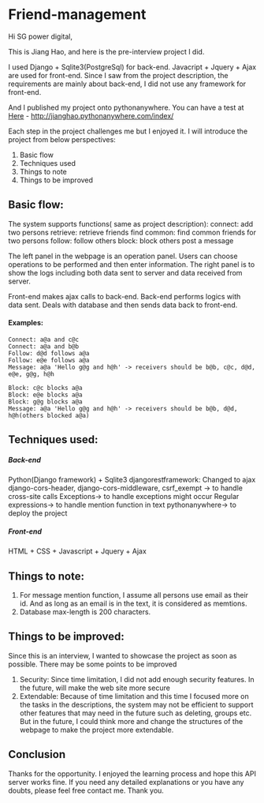 # Friend-management
Hi SG power digital,

This is Jiang Hao, and here is the pre-interview project I did. 

I used Django + Sqlite3(PostgreSql) for back-end. Javacript + Jquery + Ajax are used for front-end. Since I saw from the project description, the requirements are mainly about back-end, I did not use any framework for front-end. 

And I published my project onto pythonanywhere. You can have a test at [Here](http://jianghao.pythonanywhere.com/index/) - http://jianghao.pythonanywhere.com/index/

Each step in the project challenges me but I enjoyed it. I will introduce the project from below perspectives:
1. Basic flow
2. Techniques used
3. Things to note
4. Things to be improved

## Basic flow:
The system supports functions( same as project description): 
connect: add two persons
retrieve: retrieve friends
find common: find common friends for two persons
follow: follow others
block: block others
post a message

The left panel in the webpage is an operation panel. Users can choose operations to be performed and then enter information.
The right panel is to show the logs including both data sent to server and data received from server.

Front-end makes ajax calls to back-end. Back-end performs logics with data sent. Deals with database and then sends data back to front-end.
#### Examples:
```
Connect: a@a and c@c
Connect: a@a and b@b
Follow: d@d follows a@a
Follow: e@e follows a@a
Message: a@a 'Hello g@g and h@h' -> receivers should be b@b, c@c, d@d, e@e, g@g, h@h

Block: c@c blocks a@a
Block: e@e blocks a@a
Block: g@g blocks a@a
Message: a@a 'Hello g@g and h@h' -> receivers should be b@b, d@d, h@h(others blocked a@a)
```
## Techniques used:

##### Back-end 
Python(Django framework) + Sqlite3
djangorestframework: Changed to ajax
django-cors-header, django-cors-middleware, csrf_exempt -> to handle cross-site calls
Exceptions-> to handle exceptions might occur
Regular expressions-> to handle mention function in text
pythonanywhere-> to deploy the project

##### Front-end
HTML + CSS + Javascript + Jquery + Ajax



## Things to note: 
1. For message mention function, I assume all persons use email as their id. And as long as an email is in the text, it is considered as memtions.
2. Database max-length is 200 characters. 

## Things to be improved:
Since this is an interview, I wanted to showcase the project as soon as possible. There may be some points to be improved
1. Security: Since time limitation, I did not add enough security features. In the future, will make the web site more secure
2. Extendable: Because of time limitation and this time I focused more on the tasks in the descriptions, the system may not be efficient to support other features that may need in the future such as deleting, groups etc. But in the future, I could think more and change the structures of the webpage to make the project more extendable.

## Conclusion
Thanks for the opportunity. I enjoyed the learning process and hope this API server works fine.
If you need any detailed explanations or you have any doubts, please feel free contact me.
Thank you.






